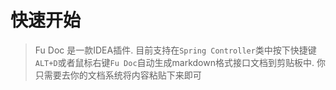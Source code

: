 # 快速开始

> Fu Doc 是一款IDEA插件. 目前支持在`Spring Controller`类中按下快捷键`ALT+D`或者鼠标右键`Fu Doc`自动生成markdown格式接口文档到剪贴板中. 你只需要去你的文档系统将内容粘贴下来即可